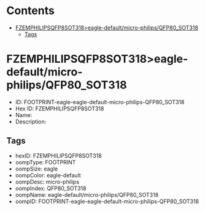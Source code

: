 



Contents
========

* [FZEMPHILIPSQFP8SOT318>eagle-default/micro-philips/QFP80_SOT318](#fzemphilipsqfp8sot318eagle-defaultmicro-philipsqfp80_sot318)
	* [Tags](#tags)

# FZEMPHILIPSQFP8SOT318>eagle-default/micro-philips/QFP80_SOT318

- ID: FOOTPRINT-eagle-eagle-default-micro-philips-QFP80_SOT318
- Hex ID: FZEMPHILIPSQFP8SOT318
- Name: 
- Description: 

## Tags

- hexID: FZEMPHILIPSQFP8SOT318
- oompType: FOOTPRINT
- oompSize: eagle
- oompColor: eagle-default
- oompDesc: micro-philips
- oompIndex: QFP80_SOT318
- oompName: eagle-default/micro-philips/QFP80_SOT318
- oompID: FOOTPRINT-eagle-eagle-default-micro-philips-QFP80_SOT318
